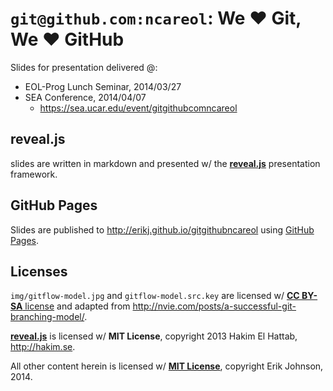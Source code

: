 # `git@github.com:ncareol`: We ❤ Git, We ❤ GitHub

Slides for presentation delivered @:

- EOL-Prog Lunch Seminar, 2014/03/27
- SEA Conference, 2014/04/07
  - https://sea.ucar.edu/event/gitgithubcomncareol

## reveal.js

slides are written in markdown and presented w/ the [**reveal.js**](https://github.com/hakimel/reveal.js/) presentation framework.

## GitHub Pages

Slides are published to http://erikj.github.io/gitgithubncareol using [GitHub Pages](http://pages.github.com/).

## Licenses

`img/gitflow-model.jpg` and `gitflow-model.src.key` are licensed w/ [**CC BY-SA** license](http://creativecommons.org/licenses/by-sa/3.0/) and adapted from http://nvie.com/posts/a-successful-git-branching-model/.

[**reveal.js**](http://lab.hakim.se/reveal-js) is licensed w/ **MIT License**, copyright 2013 Hakim El Hattab, http://hakim.se.

All other content herein is licensed w/ [**MIT License**](https://github.com/erikj/git-at-github-ncareol/blob/gh-pages/LICENSE.txt), copyright Erik Johnson, 2014.
